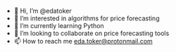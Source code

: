 - 👋 Hi, I’m @edatoker
- 👀 I’m interested in algorithms for price forecasting
- 🌱 I’m currently learning Python
- 💞️ I’m looking to collaborate on price forecasting tools
- 📫 How to reach me eda.toker@protonmail.com

<!---
edatoker/edatoker is a ✨ special ✨ repository because its `README.md` (this file) appears on your GitHub profile.
You can click the Preview link to take a look at your changes.
--->
